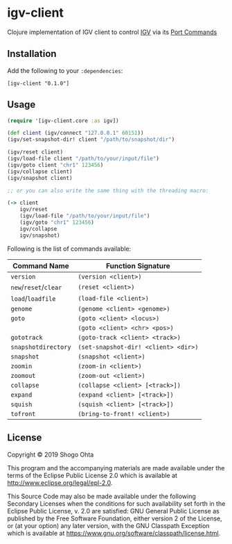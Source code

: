 # igv-client

Clojure implementation of IGV client to control [IGV](http://software.broadinstitute.org/software/igv/) via its [Port Commands](http://software.broadinstitute.org/software/igv/automation#PORTCOMMANDS)

## Installation

Add the following to your `:dependencies`:

```
[igv-client "0.1.0"]
```

## Usage

```clojure
(require '[igv-client.core :as igv])

(def client (igv/connect "127.0.0.1" 60151))
(igv/set-snapshot-dir! client "/path/to/snapshot/dir")

(igv/reset client)
(igv/load-file client "/path/to/your/input/file")
(igv/goto client "chr1" 123456)
(igv/collapse client)
(igv/snapshot client)

;; or you can also write the same thing with the threading macro:

(-> client
    igv/reset
    (igv/load-file "/path/to/your/input/file")
    (igv/goto "chr1" 123456)
    igv/collapse
    igv/snapshot)
```

Following is the list of commands available:

| Command Name          | Function Signature                   |
|-----------------------|--------------------------------------|
| `version`             | `(version <client>)`                 |
| `new`/`reset`/`clear` | `(reset <client>)`                   |
| `load`/`loadfile`     | `(load-file <client>)`               |
| `genome`              | `(genome <client> <genome>)`         |
| `goto`                | `(goto <client> <locus>)`            |
|                       | `(goto <client> <chr> <pos>)`        |
| `gototrack`           | `(goto-track <client> <track>)`      |
| `snapshotdirectory`   | `(set-snapshot-dir! <client> <dir>)` |
| `snapshot`            | `(snapshot <client>)`                |
| `zoomin`              | `(zoom-in <client>)`                 |
| `zoomout`             | `(zoom-out <client>)`                |
| `collapse`            | `(collapse <client> [<track>])`      |
| `expand`              | `(expand <client> [<track>])`        |
| `squish`              | `(squish <client> [<track>])`        |
| `tofront`             | `(bring-to-front! <client>)`         |

## License

Copyright © 2019 Shogo Ohta

This program and the accompanying materials are made available under the
terms of the Eclipse Public License 2.0 which is available at
http://www.eclipse.org/legal/epl-2.0.

This Source Code may also be made available under the following Secondary
Licenses when the conditions for such availability set forth in the Eclipse
Public License, v. 2.0 are satisfied: GNU General Public License as published by
the Free Software Foundation, either version 2 of the License, or (at your
option) any later version, with the GNU Classpath Exception which is available
at https://www.gnu.org/software/classpath/license.html.
